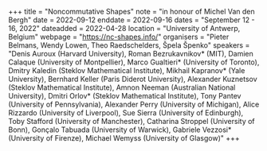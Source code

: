 +++
title = "Noncommutative Shapes"
note = "in honour of Michel Van den Bergh"
date = 2022-09-12
enddate = 2022-09-16
dates = "September 12 - 16, 2022"
dateadded = 2022-04-28
location = "University of Antwerp, Belgium"
webpage = "https://nc-shapes.info/"
organisers = "Pieter Belmans, Wendy Lowen, Theo Raedschelders, Špela Špenko"
speakers = "Denis Auroux (Harvard University), Roman Bezrukavnikov* (MIT), Damien Calaque (University of Montpellier), Marco Gualtieri* (University of Toronto), Dmitry Kaledin (Steklov Mathematical Institute), Mikhail Kapranov* (Yale University), Bernhard Keller (Paris Diderot University), Alexander Kuznetsov (Steklov Mathematical Institute), Amnon Neeman (Australian National University), Dmitri Orlov* (Steklov Mathematical Institute), Tony Pantev (University of Pennsylvania), Alexander Perry (University of Michigan), Alice Rizzardo (University of Liverpool), Sue Sierra (University of Edinburgh), Toby Stafford (University of Manchester), Catharina Stroppel (University of Bonn), Gonçalo Tabuada (University of Warwick), Gabriele Vezzosi* (University of Firenze), Michael Wemyss (University of Glasgow)"
+++
